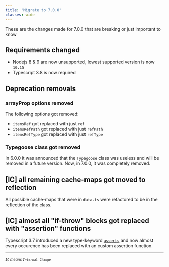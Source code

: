 ```yaml
---
title: 'Migrate to 7.0.0'
classes: wide
---
```


These are the changes made for 7.0.0 that are breaking or just important to know

## Requirements changed

- Nodejs 8 & 9 are now unsupported, lowest supported version is now `10.15`
- Typescript 3.8 is now required

## Deprecation removals

### arrayProp options removed

The following options got removed:

- `itemsRef` got replaced with just `ref`
- `itemsRefPath` got replaced with just `refPath`
- `itemsRefType` got replaced with just `refType`

### Typegoose class got removed

In 6.0.0 it was announced that the `Typegoose` class was useless and will be removed in a future version. Now, in 7.0.0, it was completely
removed.

## [IC] all remaining cache-maps got moved to reflection

All possible cache-maps that were in `data.ts` were refactored to be in the reflection of the class.

## [IC] almost all "if-throw" blocks got replaced with "assertion" functions

Typescript 3.7 introduced a new type-keyword
[`asserts`](https://devblogs.microsoft.com/typescript/announcing-typescript-3-7/#assertion-functions) and now almost every occurence has
been replaced with an custom assertion function.

---

<sub>_`IC` means `Internal Change`_</sub>
